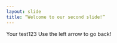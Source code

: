 ```yaml
---
layout: slide
title: “Welcome to our second slide!”
---
```

Your test123
Use the left arrow to go back!
